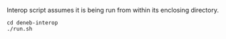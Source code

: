 Interop script assumes it is being run from within its enclosing directory.

```
cd deneb-interop
./run.sh
```
